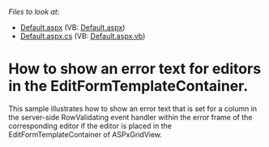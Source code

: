 <!-- default file list -->
*Files to look at*:

* [Default.aspx](./CS/WebApplication12/Default.aspx) (VB: [Default.aspx](./VB/WebApplication12/Default.aspx))
* [Default.aspx.cs](./CS/WebApplication12/Default.aspx.cs) (VB: [Default.aspx.vb](./VB/WebApplication12/Default.aspx.vb))
<!-- default file list end -->
# How to show an error text for editors in the EditFormTemplateContainer.


<p>This sample illustrates how to show an error text that is set for a column in the server-side RowValidating event handler within the error frame of the corresponding editor if the editor is placed in the EditFormTemplateContainer of ASPxGridView.</p>

<br/>


